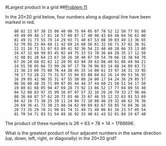 #Largest product in a grid
##[Problem 11](https://projecteuler.net/problem=11 "To Project Euler page")

In the 20×20 grid below, four numbers along a diagonal line have been marked in red.

        08 02 22 97 38 15 00 40 00 75 04 05 07 78 52 12 50 77 91 08
        49 49 99 40 17 81 18 57 60 87 17 40 98 43 69 48 04 56 62 00
        81 49 31 73 55 79 14 29 93 71 40 67 53 88 30 03 49 13 36 65
        52 70 95 23 04 60 11 42 69 24 68 56 01 32 56 71 37 02 36 91
        22 31 16 71 51 67 63 89 41 92 36 54 22 40 40 28 66 33 13 80
        24 47 32 60 99 03 45 02 44 75 33 53 78 36 84 20 35 17 12 50
        32 98 81 28 64 23 67 10 26 38 40 67 59 54 70 66 18 38 64 70
        67 26 20 68 02 62 12 20 95 63 94 39 63 08 40 91 66 49 94 21
        24 55 58 05 66 73 99 26 97 17 78 78 96 83 14 88 34 89 63 72
        21 36 23 09 75 00 76 44 20 45 35 14 00 61 33 97 34 31 33 95
        78 17 53 28 22 75 31 67 15 94 03 80 04 62 16 14 09 53 56 92
        16 39 05 42 96 35 31 47 55 58 88 24 00 17 54 24 36 29 85 57
        86 56 00 48 35 71 89 07 05 44 44 37 44 60 21 58 51 54 17 58
        19 80 81 68 05 94 47 69 28 73 92 13 86 52 17 77 04 89 55 40
        04 52 08 83 97 35 99 16 07 97 57 32 16 26 26 79 33 27 98 66
        88 36 68 87 57 62 20 72 03 46 33 67 46 55 12 32 63 93 53 69
        04 42 16 73 38 25 39 11 24 94 72 18 08 46 29 32 40 62 76 36
        20 69 36 41 72 30 23 88 34 62 99 69 82 67 59 85 74 04 36 16
        20 73 35 29 78 31 90 01 74 31 49 71 48 86 81 16 23 57 05 54
        01 70 54 71 83 51 54 69 16 92 33 48 61 43 52 01 89 19 67 48

The product of these numbers is 26 × 63 × 78 × 14 = 1788696.

What is the greatest product of four adjacent numbers in the same direction (up, down, left, right, or diagonally) in the 20×20 grid?